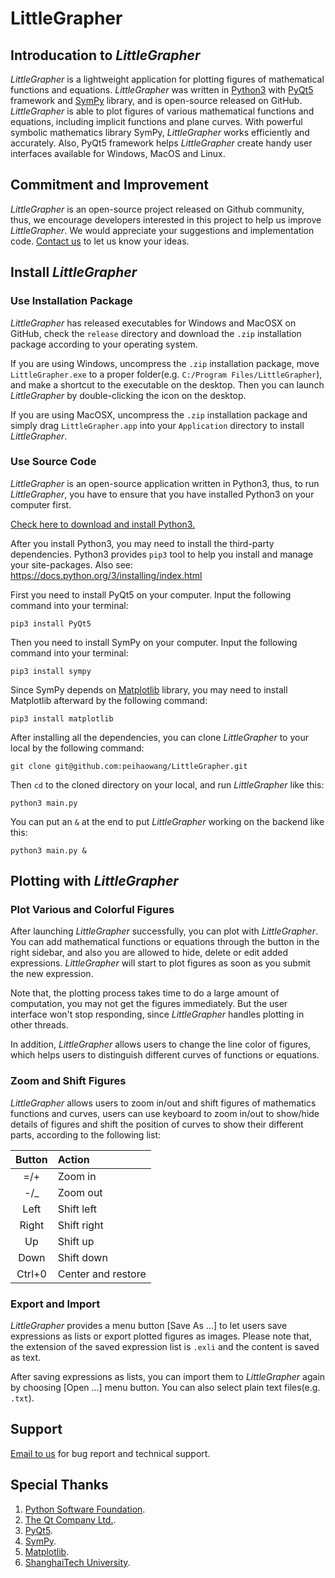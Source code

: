 
# LittleGrapher

## Introducation to *LittleGrapher*

*LittleGrapher* is a lightweight application for plotting figures of mathematical functions and equations. *LittleGrapher* was written in [Python3](https://www.python.org) with [PyQt5](https://riverbankcomputing.com/software/pyqt/intro) framework and [SymPy](http://www.sympy.org/en/index.html) library, and is open-source released on GitHub. *LittleGrapher* is able to plot figures of various mathematical functions and equations, including implicit functions and plane curves. With powerful symbolic mathematics library SymPy, *LittleGrapher* works efficiently and accurately. Also, PyQt5 framework helps *LittleGrapher* create handy user interfaces available for Windows, MacOS and Linux.

## Commitment and Improvement

*LittleGrapher* is an open-source project released on Github community, thus, we encourage developers interested in this project to help us improve *LittleGrapher*. We would appreciate your suggestions and implementation code.
[Contact us](mailto:wangpeihao@gmail.com) to let us know your ideas.

## Install *LittleGrapher*

### Use Installation Package

*LittleGrapher* has released executables for Windows and MacOSX on GitHub, check the ```release``` directory and download the ```.zip``` installation package according to your operating system.

If you are using Windows, uncompress the ```.zip``` installation package, move ```LittleGrapher.exe``` to a proper folder(e.g. ```C:/Program Files/LittleGrapher```), and make a shortcut to the executable on the desktop. Then you can launch *LittleGrapher* by double-clicking the icon on the desktop.

If you are using MacOSX, uncompress the ```.zip``` installation package and simply drag ```LittleGrapher.app``` into your ```Application``` directory to install *LittleGrapher*.

### Use Source Code

*LittleGrapher* is an open-source application written in Python3, thus, to run *LittleGrapher*, you have to ensure that you have installed Python3 on your computer first.

[Check here to download and install Python3.](https://www.python.org/downloads/)

After you install Python3, you may need to install the third-party dependencies. Python3 provides ```pip3``` tool to help you install and manage your site-packages. Also see: https://docs.python.org/3/installing/index.html

First you need to install PyQt5 on your computer. Input the following command into your terminal:

```
pip3 install PyQt5
```

Then you need to install SymPy on your computer. Input the following command into your terminal:

```
pip3 install sympy
```

Since SymPy depends on [Matplotlib](https://matplotlib.org) library, you may need to install Matplotlib afterward by the following command:

```
pip3 install matplotlib
```

After installing all the dependencies, you can clone *LittleGrapher* to your local by the following command:

```
git clone git@github.com:peihaowang/LittleGrapher.git
```

Then ```cd``` to the cloned directory on your local, and run *LittleGrapher* like this:

```
python3 main.py
```

You can put an ```&``` at the end to put *LittleGrapher* working on the backend like this:

```
python3 main.py &
```

## Plotting with *LittleGrapher*

### Plot Various and Colorful Figures

After launching *LittleGrapher* successfully, you can plot with *LittleGrapher*. You can add mathematical functions or equations through the button in the right sidebar, and also you are allowed to hide, delete or edit added expressions. *LittleGrapher* will start to plot figures as soon as you submit the new expression.

Note that, the plotting process takes time to do a large amount of computation, you may not get the figures immediately. But the user interface won't stop responding, since *LittleGrapher* handles plotting in other threads.

In addition, *LittleGrapher* allows users to change the line color of figures, which helps users to distinguish different curves of functions or equations.

### Zoom and Shift Figures

*LittleGrapher* allows users to zoom in/out and shift figures of mathematics functions and curves, users can use keyboard to zoom in/out to show/hide details of figures and shift the position of curves to show their different parts, according to the following list:

| Button | Action |
| :-: | :- |
| =/+ | Zoom in |
| -/_ | Zoom out |
| Left | Shift left |
| Right | Shift right |
| Up | Shift up |
| Down | Shift down |
| Ctrl+0 | Center and restore |

### Export and Import

*LittleGrapher* provides a menu button [Save As ...] to let users save expressions as lists or export plotted figures as images. Please note that, the extension of the saved expression list is ```.exli``` and the content is saved as text.

After saving expressions as lists, you can import them to *LittleGrapher* again by choosing [Open ...] menu button. You can also select plain text files(e.g. ```.txt```).

## Support

[Email to us](mailto:wangpeihao@gmail.com) for bug report and technical support.

## Special Thanks

1. [Python Software Foundation](https://www.python.org).
2. [The Qt Company Ltd.](http://www.qt.io/).
3. [PyQt5](https://riverbankcomputing.com/software/pyqt/intro).
4. [SymPy](http://www.sympy.org/en/index.html).
5. [Matplotlib](https://matplotlib.org).
6. [ShanghaiTech University](http://www.shanghaitech.edu.cn/).
